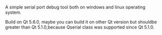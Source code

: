 A simple serial port debug tool both on windows and linux operating system.
	
Build on Qt 5.6.0, maybe you can build it on other Qt version but shouldbe greater than Qt 5.1.0,because Qserial class was supported since Qt 5.1.0.

